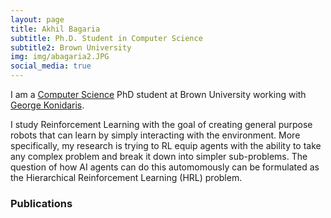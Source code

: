 ```yaml
---
layout: page
title: Akhil Bagaria
subtitle: Ph.D. Student in Computer Science
subtitle2: Brown University
img: img/abagaria2.JPG
social_media: true
---
```


I am a <a href="https://cs.brown.edu/" target="_blank">Computer Science</a> PhD student at Brown University working with <a href="http://cs.brown.edu/people/gdk/" target="_blank">George Konidaris</a>.

I study Reinforcement Learning with the goal of creating general purpose robots that can learn by simply interacting with the environment. More specifically, my research is trying to RL equip agents with the ability to take any complex problem and break it down into simpler sub-problems. The question of how AI agents can do this automomously can be formulated as the Hierarchical Reinforcement Learning (HRL) problem.

### __Publications__
